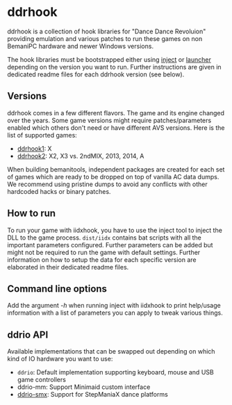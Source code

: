 # ddrhook

ddrhook is a collection of hook libraries for "Dance Dance Revoluion" providing
emulation and various patches to run these games on non BemaniPC hardware and
newer Windows versions.

The hook libraries must be bootstrapped either using [inject](../inject.md) or
[launcher](../launcher.md) depending on the version you want to run. Further
instructions are given in dedicated readme files for each ddrhook version
(see below).

## Versions

ddrhook comes in a few different flavors. The game and its engine changed over
the years. Some game versions might require patches/parameters enabled which
others don't need or have different AVS versions. Here is the list of supported 
games:

* [ddrhook1](ddrhook1.md): X
* [ddrhook2](ddrhook2.md): X2, X3 vs. 2ndMIX, 2013, 2014, A

When building bemanitools, independent packages are created for each set of games
which are ready to be dropped on top of vanilla AC data dumps. We recommend
using pristine dumps to avoid any conflicts with other hardcoded hacks or
binary patches.

## How to run

To run your game with iidxhook, you have to use the inject tool to inject the
DLL to the game process. `dist/iidx` contains bat scripts with all the
important parameters configured. Further parameters can be added but might not
be required to run the game with default settings.
Further information on how to setup the data for each specific version are
elaborated in their dedicated readme files.

## Command line options

Add the argument *-h* when running inject with iidxhook to print help/usage
information with a list of parameters you can apply to tweak various things.

## ddrio API

Available implementations that can be swapped out depending on which kind of
IO hardware you want to use:

* `ddrio`: Default implementation supporting keyboard, mouse and USB
game controllers
* ddrio-mm: Support Minimaid custom interface
* [ddrio-smx](ddrhook/ddrio-smx.md): Support for StepManiaX dance platforms
